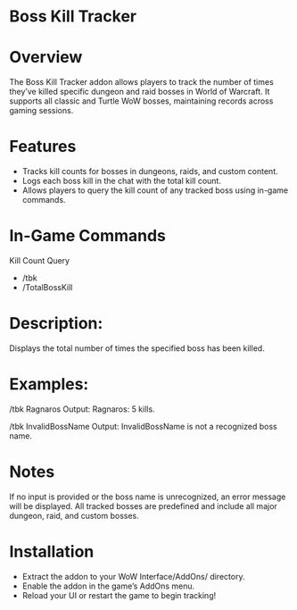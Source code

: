 # Boss Kill Tracker

# Overview
The Boss Kill Tracker addon allows players to track the number of times they’ve killed specific dungeon and raid bosses in World of Warcraft. It supports all classic and Turtle WoW bosses, maintaining records across gaming sessions.

# Features
- Tracks kill counts for bosses in dungeons, raids, and custom content.
- Logs each boss kill in the chat with the total kill count.
- Allows players to query the kill count of any tracked boss using in-game commands.

# In-Game Commands

Kill Count Query
* /tbk <Boss Name>
* /TotalBossKill <Boss Name>

# Description:
Displays the total number of times the specified boss has been killed.

# Examples:
/tbk Ragnaros
Output: Ragnaros: 5 kills.

/tbk InvalidBossName
Output: InvalidBossName is not a recognized boss name.

# Notes
If no input is provided or the boss name is unrecognized, an error message will be displayed.
All tracked bosses are predefined and include all major dungeon, raid, and custom bosses.

# Installation
- Extract the addon to your WoW Interface/AddOns/ directory.
- Enable the addon in the game’s AddOns menu.
- Reload your UI or restart the game to begin tracking!
